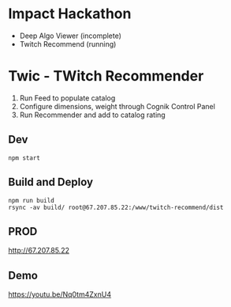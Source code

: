 # Impact Hackathon

* Deep Algo Viewer (incomplete)
* Twitch Recommend (running)

# Twic - TWitch Recommender

1.  Run Feed to populate catalog
2.  Configure dimensions, weight through Cognik Control Panel
3.  Run Recommender and add to catalog rating

## Dev
```
npm start
```

## Build and Deploy
```
npm run build
rsync -av build/ root@67.207.85.22:/www/twitch-recommend/dist
```

## PROD

http://67.207.85.22

## Demo

https://youtu.be/Nq0tm4ZxnU4